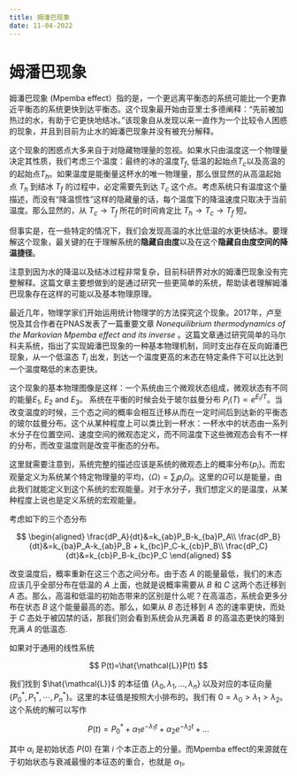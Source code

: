 ```yaml
---
title: 姆潘巴现象
date: 11-04-2022
---
```

# 姆潘巴现象

姆潘巴现象 (Mpemba effect）指的是，一个更远离平衡态的系统可能比一个更靠近平衡态的系统更快到达平衡态。这个现象最开始由亚里士多德阐释：“先前被加热过的水，有助于它更快地结冰。”该现象自从发现以来一直作为一个比较令人困惑的现象，并且到目前为止水的姆潘巴现象并没有被充分解释。

这个现象的困惑点大多来自于对隐藏物理量的忽视。如果水只由温度这一个物理量决定其性质，我们考虑三个温度：最终的冰的温度$T_f$, 低温的起始点$T_c$以及高温的的起始点$T_h$。如果温度是能衡量这杯水的唯一物理量，那么很显然的从高温起始点 $T_h$ 到结冰 $T_f$ 的过程中，必定需要先到达 $T_c$ 这个点。考虑系统只有温度这个量描述，而没有“降温惯性”这样的隐藏量的话，每个温度下的降温速度只取决于当前温度。那么显然的，从 $T_c\to T_f$ 所花的时间肯定比 $T_h\to T_c\to T_f$ 短。

但事实是，在一些特定的情况下，我们会发现高温的水比低温的水更快结冰。要理解这个现象，最关键的在于理解系统的**隐藏自由度**以及在这个**隐藏自由度空间的降温捷径**。

注意到因为水的降温以及结冰过程非常复杂，目前科研界对水的姆潘巴现象没有完整解释。这篇文章主要想做到的是通过研究一些更简单的系统，帮助读者理解姆潘巴现象存在这样的可能以及基本物理原理。


最近几年，物理学家们开始运用统计物理学的方法探究这个现象。2017年，卢至悦及其合作者在PNAS发表了一篇重要文章 *Nonequilibrium thermodynamics of the Markovian Mpemba effect and its inverse* 。这篇文章通过研究简单的马尔科夫系统，指出了实现姆潘巴现象的一种基本物理机制，同时支出存在反向姆潘巴现象，从一个低温态 $T_i$ 出发，到达一个温度更高的末态在特定条件下可以比达到一个温度略低的末态更快。

这个现象的基本物理图像是这样：一个系统由三个微观状态组成，微观状态有不同的能量$E_1$, $E_2$ and $E_3$。 系统在平衡的时候会处于玻尔兹曼分布 $P_i(T)\propto e^{E_i/T}$。当改变温度的时候，三个态之间的概率会相互迁移从而在一定时间后到达新的平衡态的玻尔兹曼分布。这个从某种程度上可以类比到一杯水：一杯水中的状态由一系列水分子在位置空间、速度空间的微观态定义，而不同温度下这些微观态会有不一样的分布，而改变温度则是改变平衡态的分布。

这里就需要注意到，系统完整的描述应该是系统的微观态上的概率分布$\{p_i\}$。而宏观量定义为系统某个特定物理量的平均，$\langle\Omega\rangle=\sum_i p_i\Omega_i$。这里的$\Omega$可以是能量，由此我们就能定义到这个系统的宏观能量。对于水分子，我们想定义的是温度，从某种程度上说也是定义系统的宏观能量。

考虑如下的三个态分布

$$
\begin{aligned}
\frac{dP_A}{dt}&=k_{ab}P_B-k_{ba}P_A\\
\frac{dP_B}{dt}&=k_{ba}P_A-k_{ab}P_B + k_{bc}P_C-k_{cb}P_B\\
\frac{dP_C}{dt}&=k_{cb}P_B-k_{bc}P_C
\end{aligned}
$$

改变温度后，概率重新在这三个态之间分布。由于态 $A$ 的能量最低，我们的末态应该几乎全部分布在低温的 $A$ 上面，也就是说概率需要从 $B$ 和 $C$ 这两个态迁移到 $A$ 态。那么，高温和低温的初始态带来的区别是什么呢？在高温态，系统会更多分布在状态 $B$ 这个能量最高的态。那么，如果从 $B$ 态迁移到 $A$ 态的速率更快，而处于 $C$ 态处于被囚禁的话，那我们则会看到系统会从充满着 $B$ 的高温态更快的降到充满 $A$ 的低温态.

如果对于通用的线性系统

$$
P(t)=\hat{\mathcal{L}}P(t)
$$

我们找到 $\hat{\mathcal{L}}$ 的本征值 $\{\lambda_0,\lambda_1,\dots,\lambda_n\}$ 以及对应的本征向量 $\{P^*_0, P^*_1,\cdots,P^*_n\}$。这里的本征值是按照大小排布的。我们有 $0=\lambda_0>\lambda_1>\lambda_2$。这个系统的解可以写作

$$
P(t) = P_0^* + \alpha_1e^{-\lambda_1 t}+\alpha_2e^{-\lambda_2 t}+\dots
$$

其中 $\alpha_i$ 是初始状态 $P(0)$ 在第 $i$ 个本正态上的分量。而Mpemba effect的来源就在于初始状态与衰减最慢的本征态的重合，也就是 $\alpha_1$。

